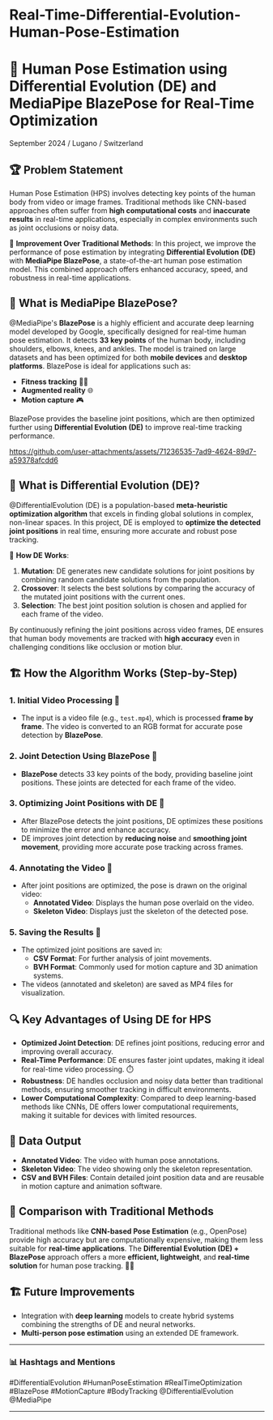 # Real-Time-Differential-Evolution-Human-Pose-Estimation

# 🎯 Human Pose Estimation using Differential Evolution (DE) and MediaPipe BlazePose for Real-Time Optimization
September 2024 / Lugano / Switzerland
## 🏆 Problem Statement
Human Pose Estimation (HPS) involves detecting key points of the human body from video or image frames. Traditional methods like CNN-based approaches often suffer from **high computational costs** and **inaccurate results** in real-time applications, especially in complex environments such as joint occlusions or noisy data.

🔄 **Improvement Over Traditional Methods**: In this project, we improve the performance of pose estimation by integrating **Differential Evolution (DE)** with **MediaPipe BlazePose**, a state-of-the-art human pose estimation model. This combined approach offers enhanced accuracy, speed, and robustness in real-time applications.

## 🚀 What is MediaPipe BlazePose?
@MediaPipe's **BlazePose** is a highly efficient and accurate deep learning model developed by Google, specifically designed for real-time human pose estimation. It detects **33 key points** of the human body, including shoulders, elbows, knees, and ankles. The model is trained on large datasets and has been optimized for both **mobile devices** and **desktop platforms**. BlazePose is ideal for applications such as:
- **Fitness tracking** 🏋️‍♂️
- **Augmented reality** 🌐
- **Motion capture** 🎮

BlazePose provides the baseline joint positions, which are then optimized further using **Differential Evolution (DE)** to improve real-time tracking performance.


https://github.com/user-attachments/assets/71236535-7ad9-4624-89d7-a59378afcdd6


## 🦾 What is Differential Evolution (DE)?
@DifferentialEvolution (DE) is a population-based **meta-heuristic optimization algorithm** that excels in finding global solutions in complex, non-linear spaces. In this project, DE is employed to **optimize the detected joint positions** in real time, ensuring more accurate and robust pose tracking.

🔧 **How DE Works**:
1. **Mutation**: DE generates new candidate solutions for joint positions by combining random candidate solutions from the population.
2. **Crossover**: It selects the best solutions by comparing the accuracy of the mutated joint positions with the current ones.
3. **Selection**: The best joint position solution is chosen and applied for each frame of the video.

By continuously refining the joint positions across video frames, DE ensures that human body movements are tracked with **high accuracy** even in challenging conditions like occlusion or motion blur.

## 🏗️ How the Algorithm Works (Step-by-Step)
### 1. **Initial Video Processing** 🎥
- The input is a video file (e.g., `test.mp4`), which is processed **frame by frame**. The video is converted to an RGB format for accurate pose detection by **BlazePose**.

### 2. **Joint Detection Using BlazePose** 🦾
- **BlazePose** detects 33 key points of the body, providing baseline joint positions. These joints are detected for each frame of the video.

### 3. **Optimizing Joint Positions with DE** 🔄
- After BlazePose detects the joint positions, DE optimizes these positions to minimize the error and enhance accuracy.
- DE improves joint detection by **reducing noise** and **smoothing joint movement**, providing more accurate pose tracking across frames.

### 4. **Annotating the Video** 🎯
- After joint positions are optimized, the pose is drawn on the original video:
  - **Annotated Video**: Displays the human pose overlaid on the video.
  - **Skeleton Video**: Displays just the skeleton of the detected pose.

### 5. **Saving the Results** 💾
- The optimized joint positions are saved in:
  - **CSV Format**: For further analysis of joint movements.
  - **BVH Format**: Commonly used for motion capture and 3D animation systems.
- The videos (annotated and skeleton) are saved as MP4 files for visualization.

## 🔍 Key Advantages of Using DE for HPS
- **Optimized Joint Detection**: DE refines joint positions, reducing error and improving overall accuracy.
- **Real-Time Performance**: DE ensures faster joint updates, making it ideal for real-time video processing. ⏱️
- **Robustness**: DE handles occlusion and noisy data better than traditional methods, ensuring smoother tracking in difficult environments.
- **Lower Computational Complexity**: Compared to deep learning-based methods like CNNs, DE offers lower computational requirements, making it suitable for devices with limited resources.

## 💾 Data Output
- **Annotated Video**: The video with human pose annotations.
- **Skeleton Video**: The video showing only the skeleton representation.
- **CSV and BVH Files**: Contain detailed joint position data and are reusable in motion capture and animation software.

## 🏅 Comparison with Traditional Methods
Traditional methods like **CNN-based Pose Estimation** (e.g., OpenPose) provide high accuracy but are computationally expensive, making them less suitable for **real-time applications**. The **Differential Evolution (DE) + BlazePose** approach offers a more **efficient, lightweight**, and **real-time solution** for human pose tracking. 🏃‍♂️

## 🏗️ Future Improvements
- Integration with **deep learning** models to create hybrid systems combining the strengths of DE and neural networks.
- **Multi-person pose estimation** using an extended DE framework.

---

### 📊 Hashtags and Mentions
#DifferentialEvolution #HumanPoseEstimation #RealTimeOptimization #BlazePose #MotionCapture #BodyTracking @DifferentialEvolution @MediaPipe

---




